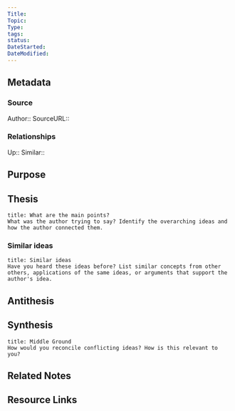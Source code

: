 ```yaml
---
Title: 
Topic: 
Type:
tags: 
status:
DateStarted: 
DateModified: 
---
```

## Metadata
### Source
Author:: 
SourceURL:: 
### Relationships 
Up:: 
Similar:: 
## Purpose

## Thesis
```ad-tip
title: What are the main points?
What was the author trying to say? Identify the overarching ideas and how the author connected them.
```

### Similar ideas
```ad-question
title: Similar ideas
Have you heard these ideas before? List similar concepts from other others, applications of the same ideas, or arguments that support the author's idea.

```


## Antithesis


## Synthesis
```ad-question
title: Middle Ground
How would you reconcile conflicting ideas? How is this relevant to you? 

```


## Related Notes


## Resource Links